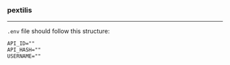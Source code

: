 ### pextilis

---

`.env` file should follow this structure:

```txt
API_ID=""
API_HASH=""
USERNAME=""
```
